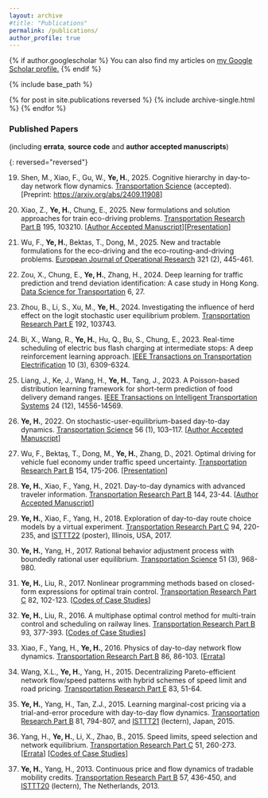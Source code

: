 ```yaml
---
layout: archive
#title: "Publications"
permalink: /publications/
author_profile: true
---
```


{% if author.googlescholar %}
  You can also find my articles on <u><a href="{{author.googlescholar}}">my Google Scholar profile</a>.</u>
{% endif %}

{% include base_path %}

{% for post in site.publications reversed %}
  {% include archive-single.html %}
{% endfor %}


### Published Papers
(including **errata**, **source code** and **author accepted manuscripts**)

{: reversed="reversed"}

19. Shen, M., Xiao, F., Gu, W., **Ye, H.**, 2025. Cognitive hierarchy in day-to-day network flow dynamics. <u>Transportation Science</u> (accepted). [Preprint: <a href="https://arxiv.org/abs/2409.11908">https://arxiv.org/abs/2409.11908</a>]

18. Xiao, Z., **Ye, H.**, Chung, E., 2025. New formulations and solution approaches for train eco-driving problems. <u>Transportation Research Part B</u> 195, 103210. [[Author Accepted Manuscript](/files/2025Xiao_AAM.pdf)][[Presentation](/files/2025Xiao_Presentation.pdf)]
17. Wu, F., **Ye, H.**, Bektas, T., Dong, M., 2025. New and tractable formulations for the eco-driving and the eco-routing-and-driving problems. <u>European Journal of Operational Research</u> 321 (2), 445-461.
16. Zou, X., Chung, E., **Ye, H.**, Zhang, H., 2024. Deep learning for traffic prediction and trend deviation identification: A case study in Hong Kong. <u>Data Science for Transportation</u> 6, 27.
15. Zhou, B., Li, S., Xu, M., **Ye, H.**, 2024. Investigating the influence of herd effect on the logit stochastic user equilibrium problem. <u>Transportation Research Part E</u> 192, 103743.
14. Bi, X., Wang, R., **Ye, H.**, Hu, Q., Bu, S., Chung, E., 2023. Real-time scheduling of electric bus flash charging at intermediate stops: A deep reinforcement learning approach. <u>IEEE Transactions on Transportation Electrification</u> 10 (3), 6309-6324.
13. Liang, J., Ke, J., Wang, H., **Ye, H.**, Tang, J., 2023. A Poisson-based distribution learning framework for short-term prediction of food delivery demand ranges. <u>IEEE Transactions on Intelligent Transportation Systems</u> 24 (12), 14556-14569.
12. **Ye, H.**, 2022. On stochastic-user-equilibrium-based day-to-day dynamics. <u>Transportation Science</u> 56 (1), 103–117. [[Author Accepted Manuscript](/files/2022_SUE-DTD_TS_AAM.pdf)]
11. Wu, F., Bektaş, T., Dong, M., **Ye, H.**, Zhang, D., 2021. Optimal driving for vehicle fuel economy under traffic speed uncertainty. <u>Transportation Research Part B</u> 154, 175-206. [[Presentation](/files/2021Wu_Presentation.pdf)]
10. **Ye, H.**, Xiao, F., Yang, H., 2021. Day-to-day dynamics with advanced traveler information. <u>Transportation Research Part B</u> 144, 23-44. [[Author Accepted Manuscript](/files/2021YXY_AAM.pdf)]
9. **Ye, H.**, Xiao, F., Yang, H., 2018. Exploration of day-to-day route choice models by a virtual experiment. <u>Transportation Research Part C</u> 94, 220-235, and <u>ISTTT22</u> (poster), Illinois, USA, 2017.
8. **Ye, H.**, Yang, H., 2017. Rational behavior adjustment process with boundedly rational user equilibrium. <u>Transportation Science</u> 51 (3), 968-980. 
7. **Ye, H.**, Liu, R., 2017. Nonlinear programming methods based on closed-form expressions for optimal train control. <u>Transportation Research Part C</u> 82, 102-123. [[Codes of Case Studies](/files/2017YL_codes.zip)]
6. **Ye, H.**, Liu, R., 2016. A multiphase optimal control method for multi-train control and scheduling on railway lines. <u>Transportation Research Part B</u> 93, 377-393. [[Codes of Case Studies](/files/2016YL_codes.zip)]
5. Xiao, F., Yang, H., **Ye, H.**, 2016. Physics of day-to-day network flow dynamics. <u>Transportation Research Part B</u> 86, 86-103. [[Errata](/files/2016XYY_Errata.pdf)]
4. Wang, X.L., **Ye, H.**, Yang, H., 2015. Decentralizing Pareto-efficient network flow/speed patterns with hybrid schemes of speed limit and road pricing. <u>Transportation Research Part E</u> 83, 51-64.
3. **Ye, H.**, Yang, H., Tan, Z.J., 2015. Learning marginal-cost pricing via a trial-and-error procedure with day-to-day flow dynamics. <u>Transportation Research Part B</u> 81, 794-807, and <u>ISTTT21</u> (lectern), Japan, 2015. 
2. Yang, H., **Ye, H.**, Li, X., Zhao, B., 2015. Speed limits, speed selection and network equilibrium. <u>Transportation Research Part C</u> 51, 260-273. [[Errata](/files/2015YYLZ_Errata.txt)] [[Codes of Case Studies](/files/2015YYLZ_codes.zip)]
1. <strong>Ye, H.</strong>, Yang, H., 2013. Continuous price and flow dynamics of tradable mobility credits. <u>Transportation Research Part B</u> 57, 436-450, and <u>ISTTT20</u> (lectern), The Netherlands, 2013.
